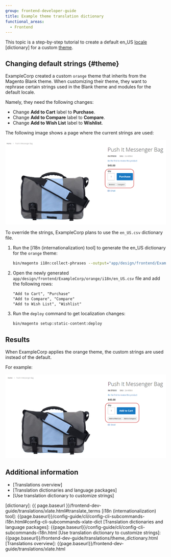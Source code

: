 ```yaml
---
group: frontend-developer-guide
title: Example theme translation dictionary
functional_areas:
  - Frontend
---
```


This topic is a step-by-step tutorial to create a default en_US [locale](https://glossary.magento.com/locale) [dictionary] for a custom [theme](https://glossary.magento.com/theme).

## Changing default strings {#theme}

ExampleCorp created a custom `orange` theme that inherits from the Magento Blank theme. When customizing their theme, they want to rephrase certain strings used in the Blank theme and modules for the default locale.

Namely, they need the following changes:

-  Change **Add to Cart** label to **Purchase**.
-  Change **Add to Compare** label to **Compare**.
-  Change **Add to Wish List** label to **Wishlist**.

The following image shows a page where the current strings are used:

![Product page where the Add to Compare string is displayed](../../_images/frontend/fdg_translations_bag2.png)

To override the strings, ExampleCorp plans to use the `en_US.csv` dictionary file.

1. Run the [i18n (internationalization) tool] to generate the en_US dictionary for the `orange` theme:

   ```bash
   bin/magento i18n:collect-phrases --output="app/design/frontend/ExampleCorp/orange/i18n/en_US.csv" app/design/frontend/ExampleCorp/orange
   ```

1. Open the newly generated `app/design/frontend/ExampleCorp/orange/i18n/en_US.csv` file and add the following rows:

   ```text
   "Add to Cart", "Purchase"
   "Add to Compare", "Compare"
   "Add to Wish List", "Wishlist"
   ```

1. Run the `deploy` command to get localization changes:

   ```bash
   bin/magento setup:static-content:deploy
   ```

## Results

When ExampleCorp applies the orange theme, the custom strings are used instead of the default.

For example:

![Product page where the customized Compare string is displayed](../../_images/frontend/fdg_trans_bag.png)

## Additional information

-  [Translations overview]
-  [Translation dictionaries and language packages]
-  [Use translation dictionary to customize strings]

[dictionary]: {{ page.baseurl }}/frontend-dev-guide/translations/xlate.html#translate_terms
[i18n (internationalization) tool]: {{page.baseurl}}/config-guide/cli/config-cli-subcommands-i18n.html#config-cli-subcommands-xlate-dict
[Translation dictionaries and language packages]: {{page.baseurl}}/config-guide/cli/config-cli-subcommands-i18n.html
[Use translation dictionary to customize strings]: {{page.baseurl}}/frontend-dev-guide/translations/theme_dictionary.html
[Translations overview]: {{page.baseurl}}/frontend-dev-guide/translations/xlate.html
